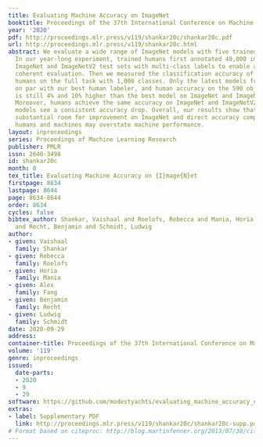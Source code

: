 ```yaml
---
title: Evaluating Machine Accuracy on ImageNet
booktitle: Proceedings of the 37th International Conference on Machine Learning
year: '2020'
pdf: http://proceedings.mlr.press/v119/shankar20c/shankar20c.pdf
url: http://proceedings.mlr.press/v119/shankar20c.html
abstract: We evaluate a wide range of ImageNet models with five trained human labelers.
  In our year-long experiment, trained humans first annotated 40,000 images from the
  ImageNet and ImageNetV2 test sets with multi-class labels to enable a semantically
  coherent evaluation. Then we measured the classification accuracy of the five trained
  humans on the full task with 1,000 classes. Only the latest models from 2020 are
  on par with our best human labeler, and human accuracy on the 590 object classes
  is still 4% and 10% higher than the best model on ImageNet and ImageNetV2, respectively.
  Moreover, humans achieve the same accuracy on ImageNet and ImageNetV2, while all
  models see a consistent accuracy drop. Overall, our results show that there is still
  substantial room for improvement on ImageNet and direct accuracy comparisons between
  humans and machines may overstate machine performance.
layout: inproceedings
series: Proceedings of Machine Learning Research
publisher: PMLR
issn: 2640-3498
id: shankar20c
month: 0
tex_title: Evaluating Machine Accuracy on {I}mage{N}et
firstpage: 8634
lastpage: 8644
page: 8634-8644
order: 8634
cycles: false
bibtex_author: Shankar, Vaishaal and Roelofs, Rebecca and Mania, Horia and Fang, Alex
  and Recht, Benjamin and Schmidt, Ludwig
author:
- given: Vaishaal
  family: Shankar
- given: Rebecca
  family: Roelofs
- given: Horia
  family: Mania
- given: Alex
  family: Fang
- given: Benjamin
  family: Recht
- given: Ludwig
  family: Schmidt
date: 2020-09-29
address: 
container-title: Proceedings of the 37th International Conference on Machine Learning
volume: '119'
genre: inproceedings
issued:
  date-parts:
  - 2020
  - 9
  - 29
software: https://github.com/modestyachts/evaluating_machine_accuracy_on_imagenet
extras:
- label: Supplementary PDF
  link: http://proceedings.mlr.press/v119/shankar20c/shankar20c-supp.pdf
# Format based on citeproc: http://blog.martinfenner.org/2013/07/30/citeproc-yaml-for-bibliographies/
---
```

